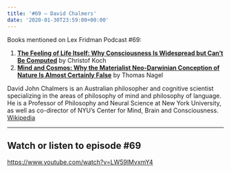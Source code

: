 ```yaml
---
title: '#69 – David Chalmers'
date: '2020-01-30T23:59:00+00:00'
---
```


Books mentioned on Lex Fridman Podcast #69:

1. <b><a href="https://amzn.to/3tJTm5j" target="_blank" rel="sponsored noopener noreferrer">The Feeling of Life Itself: Why Consciousness Is Widespread but Can’t Be Computed</a></b> by Christof Koch
2. <b><a href="https://amzn.to/3u3acMR" target="_blank" rel="sponsored noopener noreferrer">Mind and Cosmos: Why the Materialist Neo-Darwinian Conception of Nature Is Almost Certainly False</a></b> by Thomas Nagel

<!--more-->

David John Chalmers is an Australian philosopher and cognitive scientist specializing in the areas of philosophy of mind and philosophy of language. He is a Professor of Philosophy and Neural Science at New York University, as well as co-director of NYU’s Center for Mind, Brain and Consciousness. <a href="https://en.wikipedia.org/wiki/David_Chalmers" target="_blank">Wikipedia</a>

- - - - - -

## Watch or listen to episode #69

<https://www.youtube.com/watch?v=LW59lMvxmY4>